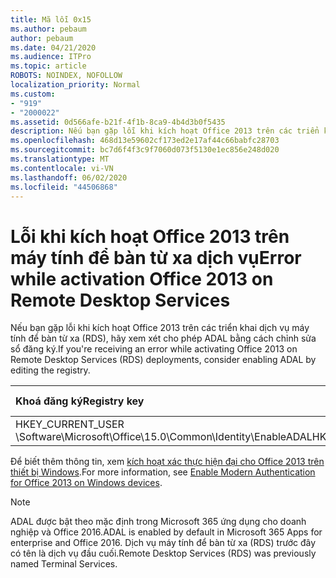 ```yaml
---
title: Mã lỗi 0x15
ms.author: pebaum
author: pebaum
ms.date: 04/21/2020
ms.audience: ITPro
ms.topic: article
ROBOTS: NOINDEX, NOFOLLOW
localization_priority: Normal
ms.custom:
- "919"
- "2000022"
ms.assetid: 0d566afe-b21f-4f1b-8ca9-4b4d3b0f5435
description: Nếu bạn gặp lỗi khi kích hoạt Office 2013 trên các triển khai dịch vụ máy tính để bàn từ xa (RDS), hãy xem xét cho phép ADAL bằng cách chỉnh sửa sổ đăng ký.
ms.openlocfilehash: 468d13e59602cf173ed2e17af44c66babfc28703
ms.sourcegitcommit: bc7d6f4f3c9f7060d073f5130e1ec856e248d020
ms.translationtype: MT
ms.contentlocale: vi-VN
ms.lasthandoff: 06/02/2020
ms.locfileid: "44506868"
---
```

# <a name="error-while-activation-office-2013-on-remote-desktop-services"></a><span data-ttu-id="6b6ff-103">Lỗi khi kích hoạt Office 2013 trên máy tính để bàn từ xa dịch vụ</span><span class="sxs-lookup"><span data-stu-id="6b6ff-103">Error while activation Office 2013 on Remote Desktop Services</span></span>

<span data-ttu-id="6b6ff-104">Nếu bạn gặp lỗi khi kích hoạt Office 2013 trên các triển khai dịch vụ máy tính để bàn từ xa (RDS), hãy xem xét cho phép ADAL bằng cách chỉnh sửa sổ đăng ký.</span><span class="sxs-lookup"><span data-stu-id="6b6ff-104">If you're receiving an error while activating Office 2013 on Remote Desktop Services (RDS) deployments, consider enabling ADAL by editing the registry.</span></span>
  
|<span data-ttu-id="6b6ff-105">**Khoá đăng ký**</span><span class="sxs-lookup"><span data-stu-id="6b6ff-105">**Registry key**</span></span>|<span data-ttu-id="6b6ff-106">**Loại**</span><span class="sxs-lookup"><span data-stu-id="6b6ff-106">**Type**</span></span>|<span data-ttu-id="6b6ff-107">**Đáng giá tiền**</span><span class="sxs-lookup"><span data-stu-id="6b6ff-107">**Value**</span></span>|
|:-----|:-----|:-----|
|<span data-ttu-id="6b6ff-108">HKEY_CURRENT_USER \Software\Microsoft\Office\15.0\Common\Identity\EnableADAL</span><span class="sxs-lookup"><span data-stu-id="6b6ff-108">HKEY_CURRENT_USER\Software\Microsoft\Office\15.0\Common\Identity\EnableADAL</span></span>  <br/> |<span data-ttu-id="6b6ff-109">REG_DWORD</span><span class="sxs-lookup"><span data-stu-id="6b6ff-109">REG_DWORD</span></span>  <br/> |<span data-ttu-id="6b6ff-110">1</span><span class="sxs-lookup"><span data-stu-id="6b6ff-110">1</span></span>  <br/> |

<span data-ttu-id="6b6ff-111">Để biết thêm thông tin, xem [kích hoạt xác thực hiện đại cho Office 2013 trên thiết bị Windows](https://docs.microsoft.com/microsoft-365/admin/security-and-compliance/enable-modern-authentication).</span><span class="sxs-lookup"><span data-stu-id="6b6ff-111">For more information, see [Enable Modern Authentication for Office 2013 on Windows devices](https://docs.microsoft.com/microsoft-365/admin/security-and-compliance/enable-modern-authentication).</span></span>
  
> [!NOTE]
>  <span data-ttu-id="6b6ff-112">ADAL được bật theo mặc định trong Microsoft 365 ứng dụng cho doanh nghiệp và Office 2016.</span><span class="sxs-lookup"><span data-stu-id="6b6ff-112">ADAL is enabled by default in Microsoft 365 Apps for enterprise and Office 2016.</span></span> <span data-ttu-id="6b6ff-113">Dịch vụ máy tính để bàn từ xa (RDS) trước đây có tên là dịch vụ đầu cuối.</span><span class="sxs-lookup"><span data-stu-id="6b6ff-113">Remote Desktop Services (RDS) was previously named Terminal Services.</span></span>
  